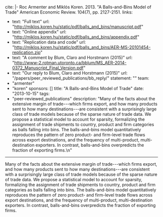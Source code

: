 cite: |-
  Roc Armenter and Miklós Koren. 2013. "A Balls-and-Bins Model of Trade" American Economic Review. 104(7), pp. 2127-2151.
links:
  - text: "Full text"
    url: "http://miklos.koren.hu/static/pdf/balls_and_bins/manuscript.pdf"
  - text: "Online appendix"
    url: "http://miklos.koren.hu/static/pdf/balls_and_bins/appendix.pdf"
  - text: "Replication data and code"
    url: "http://miklos.koren.hu/static/pdf/balls_and_bins/AER-MS-20101454-replication.zip"
  - text: "A comment by Blum, Claro and Horstmann (2015)"
    url: "http://www-2.rotman.utoronto.ca/bblum/MS_AER-2014-0372_Manuscript_Final_Version.pdf"
  - text: "Our reply to Blum, Claro and Horstmann (2015)"
    url: "/papers/peer_reviewed_publications/bb_reply/"
statement: ""
team:
  - "armenter"
  - "koren"
sponsors: []
title: "A Balls-and-Bins Model of Trade"
date: "2013-10-15"
tags:
  - "peer-reviewed_publications"
description: "Many of the facts about the extensive margin of trade---which firms export, and how many products sent to how many destinations---are consistent with a surprisingly large class of trade models because of the sparse nature of trade data. We propose a statistical model to account for sparsity, formalizing the assignment of trade shipments to country, product and firm categories as balls falling into bins. The balls-and-bins model quantitatively reproduces the pattern of zero product- and firm-level trade flows across export destinations, and the frequency of multi-product, multi-destination exporters. In contrast, balls-and-bins overpredicts the fraction of exporting firms.\n"

---

Many of the facts about the extensive margin of trade---which firms export, and how many products sent to how many destinations---are consistent with a surprisingly large class of trade models because of the sparse nature of trade data. We propose a statistical model to account for sparsity, formalizing the assignment of trade shipments to country, product and firm categories as balls falling into bins. The balls-and-bins model quantitatively reproduces the pattern of zero product- and firm-level trade flows across export destinations, and the frequency of multi-product, multi-destination exporters. In contrast, balls-and-bins overpredicts the fraction of exporting firms.

